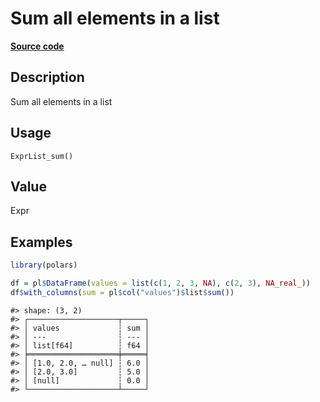 

# Sum all elements in a list

[**Source code**](https://github.com/pola-rs/r-polars/tree/d562252dbb77de7e06ca3e6150d74a2c709763bc/R/expr__list.R#L20)

## Description

Sum all elements in a list

## Usage

<pre><code class='language-R'>ExprList_sum()
</code></pre>

## Value

Expr

## Examples

``` r
library(polars)

df = pl$DataFrame(values = list(c(1, 2, 3, NA), c(2, 3), NA_real_))
df$with_columns(sum = pl$col("values")$list$sum())
```

    #> shape: (3, 2)
    #> ┌────────────────────┬─────┐
    #> │ values             ┆ sum │
    #> │ ---                ┆ --- │
    #> │ list[f64]          ┆ f64 │
    #> ╞════════════════════╪═════╡
    #> │ [1.0, 2.0, … null] ┆ 6.0 │
    #> │ [2.0, 3.0]         ┆ 5.0 │
    #> │ [null]             ┆ 0.0 │
    #> └────────────────────┴─────┘
